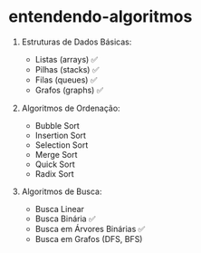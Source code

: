 # entendendo-algoritmos


1. Estruturas de Dados Básicas:
    - Listas (arrays) ✅
    - Pilhas (stacks) ✅
    - Filas (queues) ✅
    - Grafos (graphs) ✅

2. Algoritmos de Ordenação:
    - Bubble Sort
    - Insertion Sort
    - Selection Sort
    - Merge Sort
    - Quick Sort
    - Radix Sort

3. Algoritmos de Busca:
    - Busca Linear
    - Busca Binária ✅
    - Busca em Árvores Binárias ✅
    - Busca em Grafos (DFS, BFS)